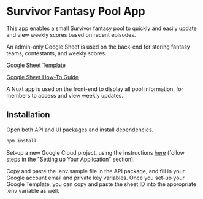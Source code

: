 # Survivor Fantasy Pool App

This app enables a small Survivor fantasy pool to quickly and easily update and view weekly scores based on recent episodes.

An admin-only Google Sheet is used on the back-end for storing fantasy teams, contestants, and weekly scores.

[Google Sheet Template](https://docs.google.com/spreadsheets/d/1UDtPZNvwXvWL_NUjUVSL7e7VLbFcjbi5hXFSa5Xn2gc/edit?usp=sharing)

[Google Sheet How-To Guide](https://docs.google.com/document/d/15_4x5iSe5e8OFQDNzzDmFTuNevTXQtGZmFwJZGA1roc/edit?usp=sharing)

A Nuxt app is used on the front-end to display all pool information, for members to access and view weekly updates.

## Installation

Open both API and UI packages and install dependencies.

```bash
npm install
```

Set-up a new Google Cloud project, using the instructions [here](https://theoephraim.github.io/node-google-spreadsheet/#/guides/authentication) (follow steps in the "Setting up Your Application" section).

Copy and paste the .env.sample file in the API package, and fill in your Google account email and private key variables. Once you set-up your Google Template, you can copy and paste the sheet ID into the appropriate .env variable as well.
